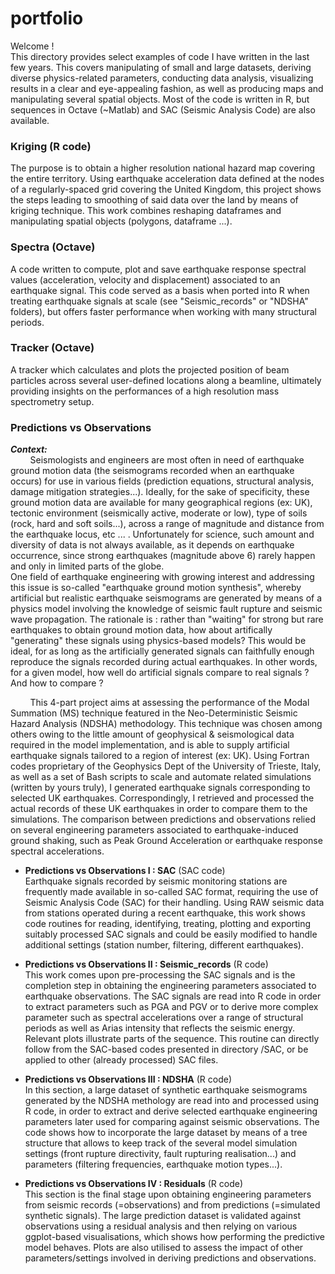 # portfolio

Welcome !     
This directory provides select examples of code I have written in the last few years. This covers manipulating of small and large datasets, deriving diverse physics-related parameters, conducting data analysis, visualizing results in a clear and eye-appealing fashion, as well as producing maps and manipulating several spatial objects. Most of the code is written in R, but sequences in Octave (~Matlab) and SAC (Seismic Analysis Code) are also available.


### Kriging (R code)   
The purpose is to obtain a higher resolution national hazard map covering the entire territory. Using earthquake acceleration data defined at the nodes of a regularly-spaced grid covering the United Kingdom, this project shows the steps leading to smoothing of said data over the land by means of kriging technique. This work combines reshaping dataframes and manipulating spatial objects (polygons, dataframe ...).
    
### Spectra (Octave)          
A code written to compute, plot and save earthquake response spectral values (acceleration, velocity and displacement) associated to an earthquake signal. This code served as a basis when ported into R when treating earthquake signals at scale (see "Seismic_records" or "NDSHA" folders), but offers faster performance when working with many structural periods.

### Tracker (Octave)            
A tracker which calculates and plots the projected position of beam particles across several user-defined locations along a beamline, ultimately providing insights on the performances of a high resolution mass spectrometry setup.


### Predictions vs Observations   
_**Context:**_     
&nbsp; &nbsp; &nbsp; &nbsp; Seismologists and engineers are most often in need of earthquake ground motion data (the seismograms recorded when an earthquake occurs) for use in various fields (prediction equations, structural analysis, damage mitigation strategies...). Ideally, for the sake of specificity, these ground motion data are available for many geographical regions (ex: UK), tectonic environment (seismically active, moderate or low), type of soils (rock, hard and soft soils...), across a range of magnitude and distance from the earthquake locus, etc ... . Unfortunately for science, such amount and diversity of data is not always available, as it depends on earthquake occurrence, since strong earthquakes (magnitude above 6) rarely happen and only in limited parts of the globe.      
One field of earthquake engineering with growing interest and addressing this issue is so-called "earthquake ground motion synthesis", whereby artificial but realistic earthquake seismograms are generated by means of a physics model involving the knowledge of seismic fault rupture and seismic wave propagation. The rationale is : rather than "waiting" for strong but rare earthquakes to obtain ground motion data, how about artifically "generating" these signals using physics-based models? This would be ideal, for as long as the artificially generated signals can faithfully enough reproduce the signals recorded during actual earthquakes. In other words, for a given model, how well do artificial signals compare to real signals ? And how to compare ?       
      
&nbsp; &nbsp; &nbsp; &nbsp; This 4-part project aims at assessing the performance of the Modal Summation (MS) technique featured in the Neo-Deterministic Seismic Hazard Analysis (NDSHA) methodology. This technique was chosen among others owing to the little amount of geophysical & seismological data required in the model implementation, and is able to supply artificial earthquake signals tailored to a region of interest (ex: UK). Using Fortran codes proprietary of the Geophysics Dept of the University of Trieste, Italy, as well as a set of Bash scripts to scale and automate related simulations (written by yours truly), I generated earthquake signals corresponding to selected UK earthquakes. Correspondingly, I retrieved and processed the actual records of these UK earthquakes in order to compare them to the simulations.
The comparison between predictions and observations relied on several engineering parameters associated to earthquake-induced ground shaking, such as Peak Ground Acceleration or earthquake response spectral accelerations.        

+ **Predictions vs Observations I : SAC**  (SAC code)      
Earthquake signals recorded by seismic monitoring stations are frequently made available in so-called SAC format, requiring the use of Seismic Analysis Code (SAC) for their handling. Using RAW seismic data from stations operated during a recent earthquake, this work shows code routines for reading, identifying, treating, plotting and exporting suitably processed SAC signals and could be easily modified to handle additional settings (station number, filtering, different earthquakes).
  

+ **Predictions vs Observations II : Seismic_records** (R code)       
This work comes upon pre-processing the SAC signals and is the completion step in obtaining the engineering parameters associated to earthquake observations. The SAC signals are read into R code in order to extract parameters such as PGA and PGV or to derive more complex parameter such as spectral accelerations over a range of structural periods as well as Arias intensity that reflects the seismic energy. Relevant plots illustrate parts of the sequence.
This routine can directly follow from the SAC-based codes presented in directory /SAC, or be applied to other (already processed) SAC files.


+ **Predictions vs Observations III : NDSHA** (R code)           
In this section, a large dataset of synthetic earthquake seismograms generated by the NDSHA methology are read into and processed using R code, in order to extract and derive selected earthquake engineering parameters later used for comparing against seismic observations. The code shows how to incorporate the large dataset by means of a tree structure that allows to keep track of the several model simulation settings (front rupture directivity, fault rupturing realisation...) and parameters (filtering frequencies, earthquake motion types...).


+ **Predictions vs Observations IV : Residuals**  (R code)              
This section is the final stage upon obtaining engineering parameters from seismic records (=observations) and from predictions (=simulated synthetic signals). The large prediction dataset is validated against observations using a residual analysis and then relying on various ggplot-based visualisations, which shows how performing the predictive model behaves. Plots are also utilised to assess the impact of other parameters/settings involved in deriving predictions and observations.
